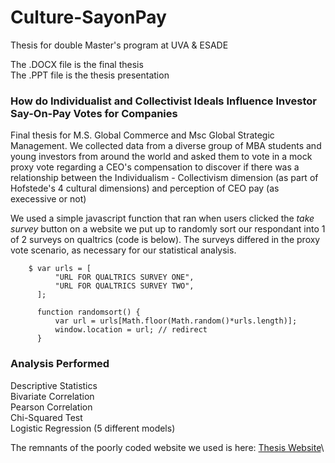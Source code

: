 # Culture-SayonPay
Thesis for double Master's program at UVA & ESADE

The .DOCX file is the final thesis\
The .PPT file is the thesis presentation

### How do Individualist and Collectivist Ideals Influence Investor Say-On-Pay Votes for Companies

Final thesis for M.S. Global Commerce and Msc Global Strategic Management. We collected data from a diverse group of MBA students and young investors from around the world and asked them to vote in a mock proxy vote regarding a CEO's compensation to discover if there was a relationship between the Individualism - Collectivism dimension (as part of Hofstede's 4 cultural dimensions) and perception of CEO pay (as execessive or not)

We used a simple javascript function that ran when users clicked the *take survey* button on a website we put up to randomly sort our respondant into 1 of 2 surveys on qualtrics (code is below). The surveys differed in the proxy vote scenario, as necessary for our statistical analysis.

        $ var urls = [
              "URL FOR QUALTRICS SURVEY ONE",
              "URL FOR QUALTRICS SURVEY TWO",
          ];

          function randomsort() {
              var url = urls[Math.floor(Math.random()*urls.length)];
              window.location = url; // redirect
          }

### Analysis Performed

Descriptive Statistics\
Bivariate Correlation\
Pearson Correlation\
Chi-Squared Test\
Logistic Regression (5 different models)


The remnants of the poorly coded website we used is here: [Thesis Website](https://github.com/kaugm/Thesis-Website)\


